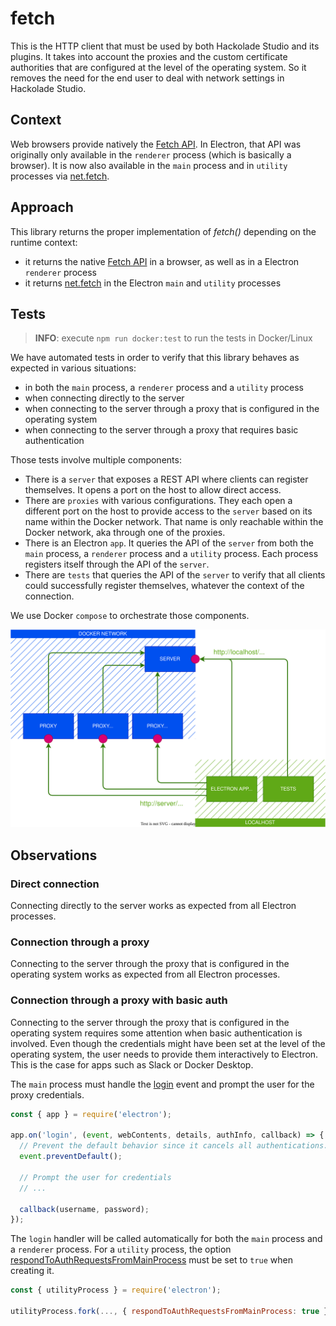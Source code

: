 # fetch

This is the HTTP client that must be used by both Hackolade Studio and its plugins.
It takes into account the proxies and the custom certificate authorities that are configured at the level of the operating system.
So it removes the need for the end user to deal with network settings in Hackolade Studio.

## Context

Web browsers provide natively the [Fetch API](https://developer.mozilla.org/en-US/docs/Web/API/Fetch_API).
In Electron, that API was originally only available in the `renderer` process (which is basically a browser).
It is now also available in the `main` process and in `utility` processes via [net.fetch](https://www.electronjs.org/docs/latest/api/net#netfetchinput-init).

## Approach

This library returns the proper implementation of *fetch()* depending on the runtime context:

- it returns the native [Fetch API](https://developer.mozilla.org/en-US/docs/Web/API/Fetch_API) in a browser, as well as in a Electron `renderer` process
- it returns [net.fetch](https://www.electronjs.org/docs/latest/api/net#netfetchinput-init) in the Electron `main` and `utility` processes

## Tests

> **INFO**: execute `npm run docker:test` to run the tests in Docker/Linux

We have automated tests in order to verify that this library behaves as expected in various situations:

- in both the `main` process, a `renderer` process and a `utility` process
- when connecting directly to the server
- when connecting to the server through a proxy that is configured in the operating system
- when connecting to the server through a proxy that requires basic authentication

Those tests involve multiple components:

- There is a `server` that exposes a REST API where clients can register themselves. It opens a port on the host to allow direct access.
- There are `proxies` with various configurations. They each open a different port on the host to provide access to the `server` based on its name within the Docker network. That name is only reachable within the Docker network, aka through one of the proxies.
- There is an Electron `app`. It queries the API of the `server` from both the `main` process, a `renderer` process and a `utility` process. Each process registers itself through the API of the `server`.
- There are `tests` that queries the API of the `server` to verify that all clients could successfully register themselves, whatever the context of the connection.

We use Docker `compose` to orchestrate those components.

![diagram](./doc/test-components.drawio.svg)

## Observations

### Direct connection

Connecting directly to the server works as expected from all Electron processes.

### Connection through a proxy

Connecting to the server through the proxy that is configured in the operating system works as expected from all Electron processes.

### Connection through a proxy with basic auth

Connecting to the server through the proxy that is configured in the operating system requires some attention when basic authentication is involved.
Even though the credentials might have been set at the level of the operating system, the user needs to provide them interactively to Electron.
This is the case for apps such as Slack or Docker Desktop.

The `main` process must handle the [login](https://www.electronjs.org/docs/latest/api/app#event-login) event and prompt the user for the proxy credentials.

```js
const { app } = require('electron');

app.on('login', (event, webContents, details, authInfo, callback) => {
  // Prevent the default behavior since it cancels all authentications.
  event.preventDefault();

  // Prompt the user for credentials
  // ...

  callback(username, password);
});
```

The `login` handler will be called automatically for both the `main` process and a `renderer` process.
For a `utility` process, the option [respondToAuthRequestsFromMainProcess](https://www.electronjs.org/docs/latest/api/utility-process#utilityprocessforkmodulepath-args-options) must be set to `true` when creating it.

```js
const { utilityProcess } = require('electron');

utilityProcess.fork(..., { respondToAuthRequestsFromMainProcess: true });
```
